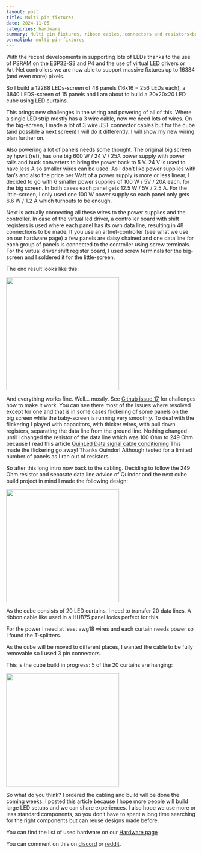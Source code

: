 ```yaml
---
layout: post
title: Multi pin fixtures
date: 2024-11-05
categories: hardware
summary: Multi pin fixtures, ribbon cables, connectors and resistors<br><img width="100" src="https://github.com/user-attachments/assets/f2984a0c-dd5e-4ab4-ae55-7d4d180f96dc">
permalink: multi-pin-fixtures
---
```


With the recent developments in supporting lots of LEDs thanks to the use of PSRAM on the ESP32-S3 and P4 and the use of virtual LED drivers or Art-Net controllers we are now able to support massive fixtures up to 16384 (and even more) pixels.

So I build a 12288 LEDs-screen of 48 panels (16x16 = 256 LEDs each), a 3840 LEDS-screen of 15 panels and I am about to build a 20x20x20 LED cube using LED curtains.

This brings new challenges in the wiring and powering of all of this. Where a single LED strip mostly has a 3 wire cable, now we need lots of wires. On the big-screen, I made a lot of 3 wire JST connector cables but for the cube (and possible a next screen) I will do it differently. I will show my new wiring plan further on.

Also powering a lot of panels needs some thought. The original big screen by hpwit (ref), has one big 600 W / 24 V / 25A power supply with power rails and buck converters to bring the power back to 5 V. 24 V is used to have less A so smaller wires can be used.
As I don’t like power supplies with fan’s and also the price per Watt of a power supply is more or less linear, I decided to go with 6 smaller power supplies of 100 W / 5V / 20A each, for the big screen. In both cases each panel gets 12.5 W / 5V / 2.5 A. For the little-screen, I only used one 100 W power supply so each panel only gets 6.6 W / 1.2 A which turnouts to be enough.

Next is actually connecting all these wires to the power supplies and the controller. In case of the virtual led driver, a controller board with shift registers is used where each panel has its own data line, resulting in 48 connections to be made.
If you use an artnet-controller (see what we use on our hardware page) a few panels are daisy chained and one data line for each group of panels is connected to the controller using screw terminals.
For the virtual driver shift register board, I used screw terminals for the big-screen and I soldered it for the little-screen.

The end result looks like this:

<img width="300" src="https://github.com/user-attachments/assets/98fb5010-7192-44db-a5c9-09602681ee15">

And everything works fine. Well… mostly. See [Github issue 17](https://github.com/MoonModules/StarLight/issues/17) for challenges how to make it work. You can see there most of the issues where resolved except for one and that is in some cases flickering of some panels on the big screen while the baby-screen is running very smoothly.
To deal with the flickering I played with capacitors, with thicker wires, with pull down registers, separating the data line from the ground line. Nothing changed until I changed the resistor of the data line which was 100 Ohm to 249 Ohm because I read this article [QuinLed Data signal cable conditioning](https://quinled.info/data-signal-cable-conditioning/)
This made the flickering go away! Thanks Quindor! Although tested for a limited number of panels as I ran out of resistors.

So after this long intro now back to the cabling. Deciding to follow the 249 Ohm resistor and separate data line advice of Quindor and the next cube build project in mind I made the following design:

<img width="300" src="https://github.com/user-attachments/assets/f2984a0c-dd5e-4ab4-ae55-7d4d180f96dc">

As the cube consists of 20 LED curtains, I need to transfer 20 data lines. A ribbon cable like used in a HUB75 panel looks perfect for this.

For the power I need at least awg18 wires and each curtain needs power so I found the T-splitters.

As the cube will be moved to different places, I wanted the cable to be fully removable so I used 3 pin connectors.

This is the cube build in progress: 5 of the 20 curtains are hanging:

<img width="300" src="https://github.com/user-attachments/assets/436b3f57-0bb8-44ae-88a4-f2da038ffd01">

So what do you think? I ordered the cabling and build will be done the coming weeks. I posted this article because I hope more people will build large LED setups and we can share experiences. I also hope we use more or less standard components, so you don’t have to spent a long time searching for the right components but can reuse designs made before. 

You can find the list of used hardware on our [Hardware page](https://moonmodules.org/hardware/#20x20x20-cube)

You can comment on this on [discord](https://discord.gg/TC8NSUSCdV) or [reddit](https://www.reddit.com/r/MoonModules/).
